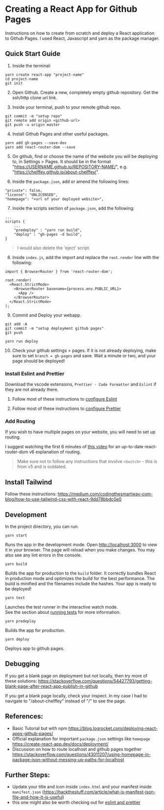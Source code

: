 # Creating a React App for Github Pages

Instructions on how to create from scratch and deploy a React application to Github Pages. I used React, Javascript and yarn as the package manager.

## Quick Start Guide

1. Inside the terminal:

```
yarn create react-app "project-name"
cd project-name
git init
```

2. Open Github. Create a new, completely empty github repository. Get the ssh/http clone url link.

3. Inside your terminal, push to your remote github repo.

```
git commit -m "setup repo"
git remote add origin <github-url>
git push -u origin master
```

4. Install Github Pages and other useful packages.

```
yarn add gh-pages --save-dev
yarn add react-router-dom --save
```

5. On github, find or choose the name of the website you will be deploying to, in Settings > Pages.
   It should be in the format "https://USERNAME.github.io/REPOSITORY-NAME/", e.g. "https://chelffey.github.io/about-chelffey/".

6. Inside the `package.json`, add or amend the following lines:

```
"private": false,
"license": "UNLICENSED",
"homepage": "<url of your deployed website>",
```

7. Inside the scripts section of `package.json`, add the following:
```
...
scripts {
    ...
    "predeploy" : "yarn run build",
    "deploy" : "gh-pages -d build",
}

```

> I would also delete the 'eject' script.

8. Inside `index.js`, add the import and replace the `root.render` line with the following:

```
import { BrowserRouter } from 'react-router-dom';

root.render(
  <React.StrictMode>
    <BrowserRouter basename={process.env.PUBLIC_URL}>
      <App />
    </BrowserRouter>
  </React.StrictMode>
);
```

9. Commit and Deploy your webapp.

```
git add -A
git commit -m "setup deployment github pages"
git push

yarn run deploy
```

10. Check your github settings > pages. If it is not already deploying, make sure to set `branch = gh-pages` and save. Wait a minute or two, and your page should be deployed!

### Install Eslint and Prettier

Download the vscode extensions, `Prettier - Code Formatter` and `Eslint` if they are not already there.

1. Follow most of these instructions to [configure Eslint](https://www.geeksforgeeks.org/how-to-configure-eslint-for-react-projects/)

2. Follow most of these instructions to [configure Prettier](https://khalilstemmler.com/blogs/tooling/prettier/#:~:text=Configuring%20Prettier%20to%20work%20with%20ESLint&text=With%20ESLint%20and%20Prettier%20already,these%20two%20packages%20as%20well.&text=eslint%2Dconfig%2Dprettier%20%3A%20Turns,Prettier%20rules%20into%20ESLint%20rules.)

### Add Routing

If you wish to have multiple pages on your website, you will need to set up routing.

I suggest watching the first 6 minutes of [this video](https://www.youtube.com/watch?v=Ul3y1LXxzdU&ab_channel=WebDevSimplified) for an up-to-date react-router-dom v6 explanation of routing.

> Make sure not to follow any instructions that involve `<Switch>` - this is from v5 and is outdated.

## Install Tailwind

Follow these instructions: https://medium.com/codingthesmartway-com-blog/how-to-use-tailwind-css-with-react-9dd78bbdc0e0

## Development

In the project directory, you can run:

`yarn start`

Runs the app in the development mode.
Open [http://localhost:3000](http://localhost:3000) to view it in your browser. The page will reload when you make changes. You may also see any lint errors in the console.

`yarn build`

Builds the app for production to the `build` folder.
It correctly bundles React in production mode and optimizes the build for the best performance.
The build is minified and the filenames include the hashes. Your app is ready to be deployed!

`yarn test`

Launches the test runner in the interactive watch mode.\
See the section about [running tests](https://facebook.github.io/create-react-app/docs/running-tests) for more information.

`yarn predeploy`

Builds the app for production.

`yarn deploy`

Deploys app to github pages.

## Debugging

If you get a blank page on deployment but not locally, then try more of these solutions: https://stackoverflow.com/questions/54427793/getting-blank-page-after-react-app-publish-in-github

If you get a blank page locally, check your inspect. In my case I had to navigate to "/about-chelffey" instead of "/" to see the page.

## References:

- Basic Tutorial but with npm https://blog.logrocket.com/deploying-react-apps-github-pages/
- Official explanation for important `package.json` settings like `homepage` https://create-react-app.dev/docs/deployment/
- Discussion on how to route localhost and github pages together https://stackoverflow.com/questions/43011207/using-homepage-in-package-json-without-messing-up-paths-for-localhost

## Further Steps:

- Update your title and icon inside `index.html` and your manifest inside `manifest.json` (https://hackthestuff.com/article/what-is-manifest-json-file-and-how-it-is-useful)
- this one might also be worth checking out for [eslint and prettier](https://medium.com/how-to-react/config-eslint-and-prettier-in-visual-studio-code-for-react-js-development-97bb2236b31a#:~:text=Open%20the%20terminal%20in%20your,Code%20formatter%20and%20install%20it.)
